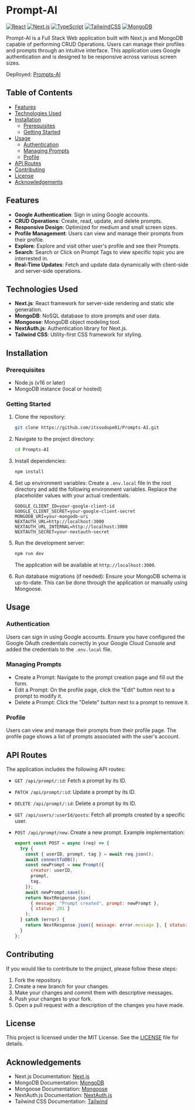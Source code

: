 # Prompt-AI

[![React](https://img.shields.io/badge/React-18.2.0-whitesmoke?style=flat&logo=react&logoColor=white&logoSize=auto&labelColor=blue)](https://react.dev/)
[![Next.js](https://img.shields.io/badge/Next.js-14.x-black)](https://nextjs.org/)
[![TypeScript](https://img.shields.io/badge/TypeScript-5.x-blue?style=flat&logo=typescript&logoColor=blue&logoSize=auto&labelColor=whitesmoke)](https://www.typescriptlang.org/)
[![TailwindCSS](https://img.shields.io/badge/TailwindCSS-3.4.x-blue?style=flat&logo=tailwindcss&logoColor=blue&logoSize=auto&labelColor=black)](https://tailwindcss.com/)
[![MongoDB](https://img.shields.io/badge/MongoDB-8.0-%23589636?style=flat&logo=mongodb&logoColor=%23589636&logoSize=amg&labelColor=whitesmoke)](https://www.mongodb.com/lp/cloud/atlas/try4?utm_content=controlhterms&utm_source=google&utm_campaign=search_gs_pl_evergreen_atlas_core_prosp-brand_gic-null_emea-pl_ps-all_desktop_eng_lead&utm_term=mongodb&utm_medium=cpc_paid_search&utm_ad=e&utm_ad_campaign_id=12212624548&adgroup=115749720623&cq_cmp=12212624548&gad_source=1&gclid=Cj0KCQjw5ea1BhC6ARIsAEOG5pxTAlQ4bkZdAZuggDCcisw-xncyF4Lij1j2P8vsXqWClLK9sFuTyoUaAr0REALw_wcB)

Prompt-AI is a Full Stack Web application built with Next.js and MongoDB capable of performing CRUD Operations. Users can manage their profiles and prompts through an intuitive interface. This application uses Google authentication and is designed to be responsive across various screen sizes.

Deplloyed: [Prompts-AI](https://prompts-ai-ghx7.vercel.app/)

## Table of Contents

- [Features](#features)
- [Technologies Used](#technologies-used)
- [Installation](#installation)
  - [Prerequisites](#prerequisites)
  - [Getting Started](#getting-started)
- [Usage](#usage)
  - [Authentication](#authentication)
  - [Managing Prompts](#managing-prompts)
  - [Profile](#profile)
- [API Routes](#api-routes)
- [Contributing](#contributing)
- [License](#license)
- [Acknowledgements](#acknowledgements)

## Features

- **Google Authentication**: Sign in using Google accounts.
- **CRUD Operations**: Create, read, update, and delete prompts.
- **Responsive Design**: Optimized for medium and small screen sizes.
- **Profile Management**: Users can view and manage their prompts from their profile.
- **Explore**: Explore and visit other user's profile and see their Prompts.
- **Search**: Search or Click on Prompt Tags to view specific topic you are interrested in.
- **Real-Time Updates**: Fetch and update data dynamically with client-side and server-side operations.

## Technologies Used

- **Next.js**: React framework for server-side rendering and static site generation.
- **MongoDB**: NoSQL database to store prompts and user data.
- **Mongoose**: MongoDB object modeling tool.
- **NextAuth.js**: Authentication library for Next.js.
- **Tailwind CSS**: Utility-first CSS framework for styling.

## Installation

### Prerequisites

- Node.js (v16 or later)
- MongoDB instance (local or hosted)

### Getting Started

1. Clone the repository:

   ```bash
   git clone https://github.com/itssodope01/Prompts-AI.git
   ```

2. Navigate to the project directory:

   ```bash
   cd Prompts-AI
   ```

3. Install dependencies:

   ```bash
   npm install
   ```

4. Set up environment variables:
   Create a `.env.local` file in the root directory and add the following environment variables. Replace the placeholder values with your actual credentials.

   ```env
   GOOGLE_CLIENT_ID=your-google-client-id
   GOOGLE_CLIENT_SECRET=your-google-client-secret
   MONGODB_URI=your-mongodb-uri
   NEXTAUTH_URL=http://localhost:3000
   NEXTAUTH_URL_INTERNAL=http://localhost:3000
   NEXTAUTH_SECRET=your-nextauth-secret
   ```

5. Run the development server:

   ```bash
   npm run dev
   ```

   The application will be available at `http://localhost:3000`.

6. Run database migrations (if needed):
   Ensure your MongoDB schema is up-to-date. This can be done through the application or manually using Mongoose.

## Usage

### Authentication

Users can sign in using Google accounts. Ensure you have configured the Google OAuth credentials correctly in your Google Cloud Console and added the credentials to the `.env.local` file.

### Managing Prompts

- Create a Prompt: Navigate to the prompt creation page and fill out the form.
- Edit a Prompt: On the profile page, click the "Edit" button next to a prompt to modify it.
- Delete a Prompt: Click the "Delete" button next to a prompt to remove it.

### Profile

Users can view and manage their prompts from their profile page. The profile page shows a list of prompts associated with the user's account.

## API Routes

The application includes the following API routes:

- `GET /api/prompt/:id`: Fetch a prompt by its ID.
- `PATCH /api/prompt/:id`: Update a prompt by its ID.
- `DELETE /api/prompt/:id`: Delete a prompt by its ID.
- `GET /api/users/:userId/posts`: Fetch all prompts created by a specific user.
- `POST /api/prompt/new`: Create a new prompt. Example implementation:

  ```javascript
  export const POST = async (req) => {
    try {
      const { userID, prompt, tag } = await req.json();
      await connectToDB();
      const newPrompt = new Prompt({
        creator: userID,
        prompt,
        tag,
      });
      await newPrompt.save();
      return NextResponse.json(
        { message: "Prompt created", prompt: newPrompt },
        { status: 201 }
      );
    } catch (error) {
      return NextResponse.json({ message: error.message }, { status: 500 });
    }
  };
  ```

## Contributing

If you would like to contribute to the project, please follow these steps:

1. Fork the repository.
2. Create a new branch for your changes.
3. Make your changes and commit them with descriptive messages.
4. Push your changes to your fork.
5. Open a pull request with a description of the changes you have made.

## License

This project is licensed under the MIT License. See the [LICENSE](LICENSE.md) file for details.

## Acknowledgements

- Next.js Documentation: [Next.js](https://nextjs.org/docs)
- MongoDB Documentation: [MongoDB](https://www.mongodb.com/docs/)
- Mongoose Documentation: [Mongoose](https://mongoosejs.com/docs/guide.html)
- NextAuth.js Documentation: [NextAuth.js](https://next-auth.js.org/getting-started/introduction)
- Tailwind CSS Documentation: [Tailwind](https://tailwindcss.com/docs/installation)
